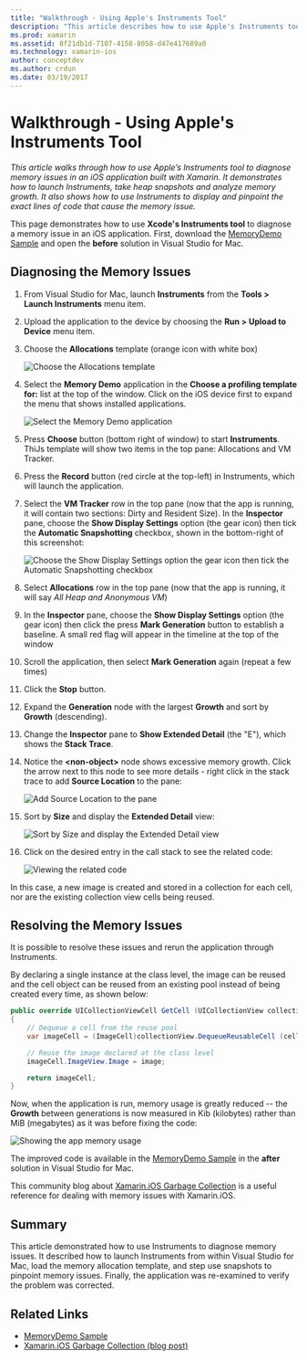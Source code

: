 ```yaml
---
title: "Walkthrough - Using Apple's Instruments Tool"
description: "This article describes how to use Apple's Instruments tool to diagnose memory issues in an iOS application built with Xamarin. It demonstrates how to launch Instruments, take heap snapshots, analyze memory growth, and more."
ms.prod: xamarin
ms.assetid: 8f21db1d-7107-4158-8058-d47e417689a0
ms.technology: xamarin-ios
author: conceptdev
ms.author: crdun
ms.date: 03/19/2017
---
```


# Walkthrough - Using Apple's Instruments Tool

_This article walks through how to use Apple’s Instruments tool to diagnose memory issues in an iOS application built with Xamarin. It demonstrates how to launch Instruments, take heap snapshots and analyze memory growth. It also shows how to use Instruments to display and pinpoint the exact lines of code that cause the memory issue._

This page demonstrates how to use **Xcode's Instruments tool** to diagnose a memory issue in an iOS application.
First, download the [MemoryDemo Sample](https://docs.microsoft.com/samples/xamarin/ios-samples/profiling-memorydemo) and open the
**before** solution in Visual Studio for Mac.

## Diagnosing the Memory Issues

1. From Visual Studio for Mac, launch **Instruments** from the  **Tools > Launch Instruments** menu item.
2. Upload the application to the device by choosing the  **Run > Upload to Device** menu item.
3. Choose the **Allocations** template (orange icon with white box)

    ![Choose the Allocations template](walkthrough-apples-instrument-images/00-allocations-tempate.png)

4. Select the **Memory Demo** application in the **Choose a profiling template for:** list at the top of the window. Click on the iOS device first to expand the menu that shows installed applications.

    ![Select the Memory Demo application](walkthrough-apples-instrument-images/01-mem-demo.png)

5. Press **Choose** button (bottom right of window) to start **Instruments**. ThiJs template will show two items in the top pane: Allocations and VM Tracker.

6. Press the **Record** button (red circle at the top-left) in Instruments, which will launch the application.

7. Select the **VM Tracker** row in the top pane (now that the app is running, it will contain two sections: Dirty and Resident Size). In the **Inspector** pane, choose the **Show Display Settings** option (the gear icon) then tick the **Automatic Snapshotting** checkbox, shown in the bottom-right of this screenshot:

    ![Choose the Show Display Settings option the gear icon then tick the Automatic Snapshotting checkbox](walkthrough-apples-instrument-images/02-auto-snapshot.png)

8. Select **Allocations** row in the top pane (now that the app is running, it will say *All Heap and Anonymous VM*)
9. In the **Inspector** pane, choose the **Show Display Settings** option (the gear icon) then click the press **Mark Generation** button to establish a baseline. A small red flag will appear in the timeline at the top of the window
10. Scroll the application, then select **Mark Generation** again (repeat a few times)
11. Click the  **Stop** button.
12. Expand the **Generation** node with the largest **Growth** and sort by **Growth** (descending).
13. Change the **Inspector** pane to **Show Extended Detail** (the "E"), which shows the **Stack Trace**.

14. Notice the  **&lt;non-object>** node shows excessive memory growth. Click the arrow next to this node to see more details - right click in the stack trace to add **Source Location** to the pane:

    ![Add Source Location to the pane](walkthrough-apples-instrument-images/03-mem-growth.png)

15. Sort by **Size** and display the  **Extended Detail** view:

    ![Sort by Size and display the  Extended Detail view](walkthrough-apples-instrument-images/04-extended-detail.png)

16. Click on the desired entry in the call stack to see the related code:

    ![Viewing the related code](walkthrough-apples-instrument-images/05-related-code.png)

In this case, a new image is created and stored in a collection for each cell, nor are the existing collection view cells being reused.

## Resolving the Memory Issues

It is possible to resolve these issues and rerun the application through Instruments.

By declaring a single instance at the class level, the image can be reused and the cell object can be reused from an existing pool instead of being created every time, as shown below:

```csharp
public override UICollectionViewCell GetCell (UICollectionView collectionView, NSIndexPath indexPath)
{
    // Dequeue a cell from the reuse pool
    var imageCell = (ImageCell)collectionView.DequeueReusableCell (cellId, indexPath);

    // Reuse the image declared at the class level
    imageCell.ImageView.Image = image;

    return imageCell;
}
```

Now, when the application is run, memory usage is greatly reduced -- the **Growth** between
generations is now measured in Kib (kilobytes) rather than MiB (megabytes) as it was before
fixing the code:

![Showing the app memory usage](walkthrough-apples-instrument-images/06-reduced-memory.png)

The improved code is available in the [MemoryDemo Sample](https://docs.microsoft.com/samples/xamarin/ios-samples/profiling-memorydemo) in the
**after** solution in Visual Studio for Mac.

This community blog about [Xamarin.iOS Garbage Collection](http://c-sharx.net/2015-04-27-xamarin-ios-the-garbage-collector-and-me/)
is a useful reference for dealing with memory issues with Xamarin.iOS.

## Summary

This article demonstrated how to use Instruments to diagnose memory issues.
It described how to launch Instruments from within Visual Studio for Mac, load the memory allocation template, and
step use snapshots to pinpoint memory issues.
Finally, the application was re-examined to verify the problem was corrected.

## Related Links

- [MemoryDemo Sample](https://docs.microsoft.com/samples/xamarin/ios-samples/profiling-memorydemo)
- [Xamarin.iOS Garbage Collection (blog post)](http://c-sharx.net/2015-04-27-xamarin-ios-the-garbage-collector-and-me/)
